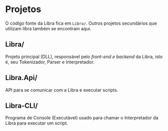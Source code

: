 # Projetos

O código fonte da Libra fica em `Libra/`. Outros projetos secundários que utilizam libra também se encontram aqui.

## Libra/
Projeto principal (DLL), responsável pelo *front-end e backend* da Libra, isto é, seu Tokenizador, Parser e Interpretador.

## Libra.Api/
API para se comunicar com a Libra e executar scripts.

## Libra-CLI/
Programa de Console (Executável) usado para chamar o Interpretador da Libra para executar um script.
